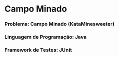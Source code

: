 # Campo Minado

### Problema: Campo Minado (KataMinesweeter)
### Linguagem de Programação: Java
### Framework de Testes: JUnit
